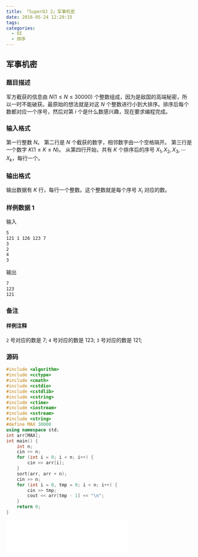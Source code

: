 ```yaml
---
title: 「SuperOJ 2」军事机密
date: 2016-05-24 12:29:15
tags:
categories:
  - OI
  - 排序
---
```

## 军事机密
### 题目描述
军方截获的信息由 $N(1 \leq N \leq 30000)$ 个整数组成，因为是敌国的高端秘密，所以一时不能破获。最原始的想法就是对这 $N$ 个整数进行小到大排序。排序后每个数都对应一个序号，然后对第 $i$ 个是什么数感兴趣，现在要求编程完成。
### 输入格式
第一行整数 $N$。
第二行是 $N$ 个截获的数字，相邻数字由一个空格隔开。
第三行是一个数字 $K (1 \leq K \leq N)$。
从第四行开始，共有 $K$ 个排序后的序号 $X_1, X_2, X_3, \cdots X_k$，每行一个。
### 输出格式
输出数据有 $K$ 行，每行一个整数。这个整数就是每个序号 $X_i$ 对应的数。
<!-- more -->
### 样例数据 1
输入
``` bash
5
121 1 126 123 7
3
2
4
3
```
输出
``` bash
7
123
121
```
### 备注
#### 样例注释
`2` 号对应的数是 $7$; `4` 号对应的数是 $123$; `3` 号对应的数是 $121$;
### 源码
``` cpp
#include <algorithm>
#include <cctype>
#include <cmath>
#include <cstdio>
#include <cstdlib>
#include <cstring>
#include <ctime>
#include <iostream>
#include <sstream>
#include <string>
#define MAX 30000
using namespace std;
int arr[MAX];
int main() {
    int n;
    cin >> n;
    for (int i = 0; i < n; i++) {
        cin >> arr[i];
    }
    sort(arr, arr + n);
    cin >> n;
    for (int i = 0, tmp = 0; i < n; i++) {
        cin >> tmp;
        cout << arr[tmp - 1] << "\n";
    }
    return 0;
}
```
<iframe frameborder="no" border="0" marginwidth="0" marginheight="0" width=330 height=86 src="//music.163.com/outchain/player?type=2&id=874229&auto=1&height=66"></iframe>